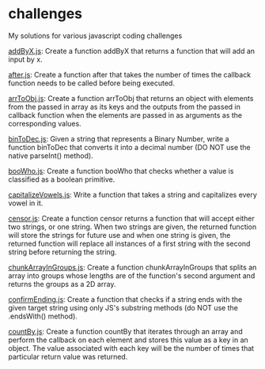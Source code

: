# challenges

My solutions for various javascript coding challenges


[addByX.js](https://github.com/fraisai/challenges/blob/main/addByX.js): Create a function addByX that returns a function that will add an input by x.  
  
[after.js](https://github.com/fraisai/challenges/blob/main/after.js): Create a function after that takes the number of times the callback function needs to be called before being executed. 
  
[arrToObj.js](https://github.com/fraisai/challenges/blob/main/arrToObj.js): Create a function arrToObj that returns an object with elements from the passed in array as its keys and the outputs from the passed in callback function when the elements are passed in as arguments as the corresponding values.  
  
[binToDec.js](https://github.com/fraisai/challenges/blob/main/binToDec.js): Given a string that represents a Binary Number, write a function binToDec that converts it into a decimal number (DO NOT use the native parseInt() method).  
  
[booWho.js](https://github.com/fraisai/challenges/blob/main/booWho.js): Create a function booWho that checks whether a value is classified as a boolean primitive.  
  
[capitalizeVowels.js](https://github.com/fraisai/challenges/blob/main/capitalizeVowels.js): Write a function that takes a string and capitalizes every vowel in it.  
  
[censor.js](https://github.com/fraisai/challenges/blob/main/censor.js): Create a function censor returns a function that will accept either two strings, or one string. When two strings are given, the returned function will store the strings for future use and when one string is given, the returned function will replace all instances of a first string with the second string before returning the string.  
  
[chunkArrayInGroups.js](https://github.com/fraisai/challenges/blob/main/chunkArrayInGroups.js): Create a function chunkArrayInGroups that splits an array into groups whose lengths are of the function's second argument and returns the groups as a 2D array.

[confirmEnding.js](https://github.com/fraisai/challenges/blob/main/confirmEnding.js): Create a function that checks if a string ends with the given target string using only JS's substring methods (do NOT use the .endsWith() method).  
  
[countBy.js](https://github.com/fraisai/challenges/blob/main/countBy.js): Create a function countBy that iterates through an array and perform the callback on each element and stores this value as a key in an object. The value associated with each key will be the number of times that particular return value was returned.  
  


  



